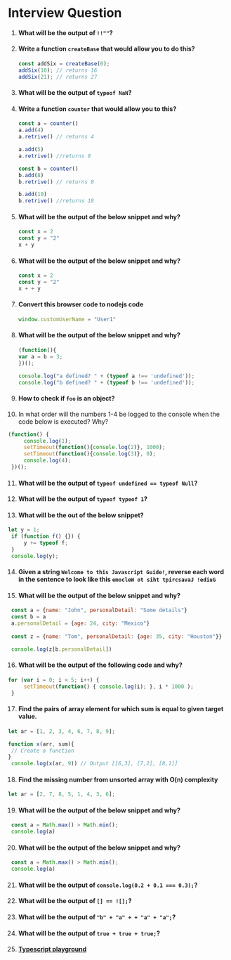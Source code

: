 # Interview Question

1. #### What will be the output of `!!""`?
2. #### Write a function `createBase` that would allow you to do this?
   ```javascript
   const addSix = createBase(6);
   addSix(10); // returns 16
   addSix(21); // returns 27
   ```
3. #### What will be the output of `typeof NaN`?
4. #### Write a function `counter` that would allow you to this?
   ```javascript
   const a = counter()
   a.add(4)
   a.retrive() // returns 4
   
   a.add(5)
   a.retrive() //returns 9
   
   const b = counter()
   b.add(8)
   b.retrive() // returns 8
   
   b.add(10)
   b.retrive() //returns 18
   ```
5. #### What will be the output of the below snippet and why?
    ```javascript
   const x = 2
   const y = "2"
   x + y
    ```
6. #### What will be the output of the below snippet and why?
    ```javascript
   const x = 2
   const y = "2"
   x + + y
    ```
7. #### Convert this browser code to nodejs code
   ```javascript
   window.customUserName = "User1"
   ```
8. #### What will be the output of the below snippet and why?
   ```javascript
   (function(){
   var a = b = 3;
   })();

   console.log("a defined? " + (typeof a !== 'undefined'));
   console.log("b defined? " + (typeof b !== 'undefined'));
   ```
9. #### How to check if `foo` is an object?
10. In what order will the numbers 1-4 be logged to the console when the code below is executed? Why?
   ```javascript
   (function() {
        console.log(1); 
        setTimeout(function(){console.log(2)}, 1000); 
        setTimeout(function(){console.log(3)}, 0); 
        console.log(4);
    })();
   ```
11. #### What will be the output of `typeof undefined == typeof Null`?
12. #### What will be the output of `typeof typeof 1`?
13. #### What will be the out of the below snippet?
   ```javascript
   let y = 1;
    if (function f() {}) {
        y += typeof f;
    }
    console.log(y);
   ```
14. #### Given a string `Welcome to this Javascript Guide!`, reverse each word in the sentence to look like this `emocleW ot siht tpircsavaJ !ediuG`
15. #### What will be the output of the below snippet and why?
   ```javascript
    const a = {name: "John", personalDetail: "Some details"}
    const b = a
    a.personalDetail = {age: 24, city: "Mexico"}
    
    const z = {name: "Tom", personalDetail: {age: 35, city: "Houston"}}

    console.log(z[b.personalDetail])
   ```
16. #### What will be the output of the following code and why?
   ```javascript
   for (var i = 0; i < 5; i++) {
	    setTimeout(function() { console.log(i); }, i * 1000 );
    }
   ```
17. #### Find the pairs of array element for which sum is equal to given target value.
   ```javascript
   let ar = [1, 2, 3, 4, 6, 7, 8, 9];

   function x(arr, sum){
    // Create a function
   }
    console.log(x(ar, 9)) // Output [[6,3], [7,2], [8,1]]
   ```
18. #### Find the missing number from unsorted array with O(n) complexity
   ```javascript
   let ar = [2, 7, 8, 5, 1, 4, 3, 6];
   ```
19. #### What will be the output of the below snippet and why?
   ```javascript
    const a = Math.max() > Math.min();
    console.log(a)
   ```
20. #### What will be the output of the below snippet and why?
   ```javascript
    const a = Math.max() > Math.min();
    console.log(a)
   ```
21. #### What will be the output of `console.log(0.2 + 0.1 === 0.3);`?
22. #### What will be the output of `[] == ![];`?
23. #### What will be the output of `"b" + "a" + + "a" + "a";`?
24. #### What will be the output of `true + true + true;`?
25. #### [Typescript playground](https://www.typescriptlang.org/play?#code/PTAEEEBtNAXALApqARoyB7A7qAjgV0QGdYBLDAOyNAEMAnZByG2RAEzgzgE8AHYgMZ1SvWADpQAMVIAPYAGUMkAG7IEyAsTKVqKbqABW+EqAHwaFAOakrcJD35ExAKGchQARgkB1c7FCk1OqgvHQYKJCIALagWKQIqOjYphhsyBYcAGayAeLOsHzIACoAqkSIdKAAvKAA3s6gjU2NFDRRiABcoCTCVgA0Dc1N0TSkkF09NpaDjQC+rgI6-paIsGUV1aAAFACUHaXllVUAfHUzKVT+xhs19UNNre1dAEQAUvCUzwP3jSNjLwYiJQAAKIGRtXiRMSLKJfc7NXg0IhELAYOhsF5FLQeABMAGZnud5s0GLB8HQKKBrnRnPM3GAcRIACJcIHtUzmKzIGx2ZBoTCkHCLNLdLgIFigGSgUnkqi8hzIfSI5HsUAUDD+CzcZyZfAUATaSkyLbcLpava0Cj6O5NGUU0DaumLS60TbGgCsABYdq53HiJABhTkreUFRygDCZUDZChsdaVXX6w2iuwS0hR0gceiWfDtCj+QJqjUhJHlDjqSnxaWrWXUACS8YA2gBdCPqOhxcqgBuHfKFbvxzY2xqZjoUXNoOjfB5tTrdWC9SzT35RUbjeeL2kLJZUw5ELo9iotzaN861UeePpq2cvQceL6gP7r54eYHcaEYWGzZd1C84q+PHOzyDjiD5Pi8OJvh+X4-ueGKgHiAE3qAwGHAhYGrv8KF4lBMLPN+Z4Xp6SFPChg6ehha4vJ6uGfvhsEXu6JFAYO7qUVhzzurRMHOM2riJga5CUjGcaHFsmYAPxdOOUSTjsw4BJk4lsDs1Zkva1JOCJWzUtUpzUmImbVFUNSZqpAA+5m7hURCNgADHxJI1hpe60kAA)